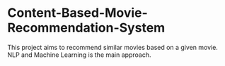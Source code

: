 # Content-Based-Movie-Recommendation-System
This project aims to recommend similar movies based on a given movie. NLP and Machine Learning is the main approach.
